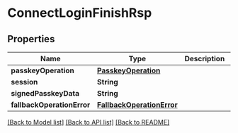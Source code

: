# ConnectLoginFinishRsp

## Properties
Name | Type | Description | Notes
------------ | ------------- | ------------- | -------------
**passkeyOperation** | [**PasskeyOperation**](PasskeyOperation.md) |  | 
**session** | **String** |  | 
**signedPasskeyData** | **String** |  | 
**fallbackOperationError** | [**FallbackOperationError**](FallbackOperationError.md) |  | [optional] 

[[Back to Model list]](../README.md#documentation-for-models) [[Back to API list]](../README.md#documentation-for-api-endpoints) [[Back to README]](../README.md)


